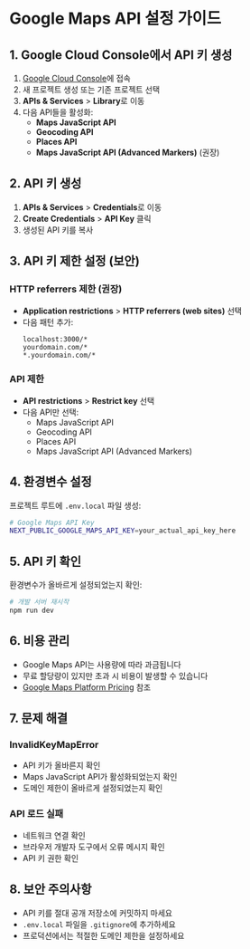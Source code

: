 # Google Maps API 설정 가이드

## 1. Google Cloud Console에서 API 키 생성

1. [Google Cloud Console](https://console.cloud.google.com/)에 접속
2. 새 프로젝트 생성 또는 기존 프로젝트 선택
3. **APIs & Services** > **Library**로 이동
4. 다음 API들을 활성화:
   - **Maps JavaScript API**
   - **Geocoding API**
   - **Places API**
   - **Maps JavaScript API (Advanced Markers)** (권장)

## 2. API 키 생성

1. **APIs & Services** > **Credentials**로 이동
2. **Create Credentials** > **API Key** 클릭
3. 생성된 API 키를 복사

## 3. API 키 제한 설정 (보안)

### HTTP referrers 제한 (권장)
- **Application restrictions** > **HTTP referrers (web sites)** 선택
- 다음 패턴 추가:
  ```
  localhost:3000/*
  yourdomain.com/*
  *.yourdomain.com/*
  ```

### API 제한
- **API restrictions** > **Restrict key** 선택
- 다음 API만 선택:
  - Maps JavaScript API
  - Geocoding API
  - Places API
  - Maps JavaScript API (Advanced Markers)

## 4. 환경변수 설정

프로젝트 루트에 `.env.local` 파일 생성:

```bash
# Google Maps API Key
NEXT_PUBLIC_GOOGLE_MAPS_API_KEY=your_actual_api_key_here
```

## 5. API 키 확인

환경변수가 올바르게 설정되었는지 확인:

```bash
# 개발 서버 재시작
npm run dev
```

## 6. 비용 관리

- Google Maps API는 사용량에 따라 과금됩니다
- 무료 할당량이 있지만 초과 시 비용이 발생할 수 있습니다
- [Google Maps Platform Pricing](https://developers.google.com/maps/billing-and-pricing) 참조

## 7. 문제 해결

### InvalidKeyMapError
- API 키가 올바른지 확인
- Maps JavaScript API가 활성화되었는지 확인
- 도메인 제한이 올바르게 설정되었는지 확인

### API 로드 실패
- 네트워크 연결 확인
- 브라우저 개발자 도구에서 오류 메시지 확인
- API 키 권한 확인

## 8. 보안 주의사항

- API 키를 절대 공개 저장소에 커밋하지 마세요
- `.env.local` 파일을 `.gitignore`에 추가하세요
- 프로덕션에서는 적절한 도메인 제한을 설정하세요
